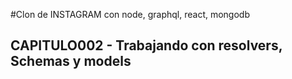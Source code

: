#Clon de INSTAGRAM con node, graphql, react, mongodb

## CAPITULO002 - Trabajando con resolvers, Schemas y models
